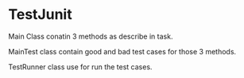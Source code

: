 # TestJunit

Main Class conatin 3 methods as describe in task.

MainTest class contain good and bad test cases for those 3 methods.

TestRunner class use for run the test cases.
